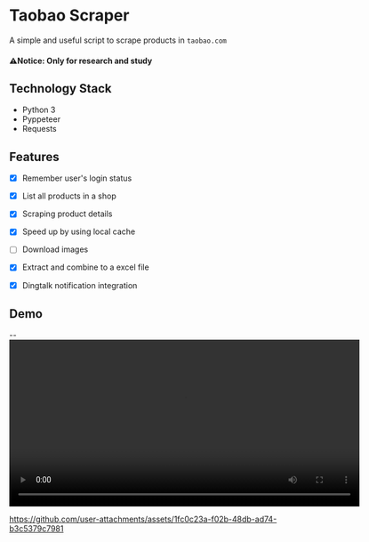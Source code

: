 # Taobao Scraper
A simple and useful script to scrape products in `taobao.com`

#### ⚠️Notice: Only for research and study

## Technology Stack
- Python 3
- Pyppeteer
- Requests

## Features
- [x] Remember user's login status
- [x] List all products in a shop
- [x] Scraping product details
- [x] Speed up by using local cache
- [ ] Download images
- [x] Extract and combine to a excel file
- [x] Dingtalk notification integration


## Demo


-- <video width="630" height="300" src="https://github.com/user-attachments/assets/1fc0c23a-f02b-48db-ad74-b3c5379c798"></video>

https://github.com/user-attachments/assets/1fc0c23a-f02b-48db-ad74-b3c5379c7981



